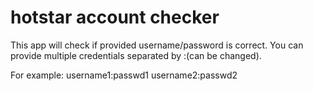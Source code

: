 # hotstar account checker

This app will check if provided username/password is correct.
You can provide multiple credentials separated by :(can be changed).

For example:
username1:passwd1
username2:passwd2
